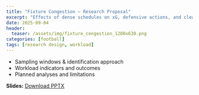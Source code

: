 ```yaml
---
title: "Fixture Congestion — Research Proposal"
excerpt: "Effects of dense schedules on xG, defensive actions, and clean sheets."
date: 2025-09-04
header:
  teaser: /assets/img/fixture_congestion_1200x630.png
categories: [football]
tags: [research design, workload]
---
```

- Sampling windows & identification approach
- Workload indicators and outcomes
- Planned analyses and limitations

**Slides:** [Download PPTX](/Research%20Proposal%20Sarvesh%20Dalvi.pptx)
